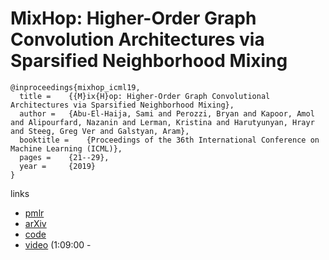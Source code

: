 # MixHop: Higher-Order Graph Convolution Architectures via Sparsified Neighborhood Mixing

```
@inproceedings{mixhop_icml19,
  title = 	 {{M}ix{H}op: Higher-Order Graph Convolutional Architectures via Sparsified Neighborhood Mixing},
  author = 	 {Abu-El-Haija, Sami and Perozzi, Bryan and Kapoor, Amol and Alipourfard, Nazanin and Lerman, Kristina and Harutyunyan, Hrayr and Steeg, Greg Ver and Galstyan, Aram},
  booktitle = 	 {Proceedings of the 36th International Conference on Machine Learning (ICML)},
  pages = 	 {21--29},
  year = 	 {2019}
}
```

links
- [pmlr](http://proceedings.mlr.press/v97/abu-el-haija19a.html)
- [arXiv](https://arxiv.org/abs/1905.00067)
- [code](https://github.com/samihaija/mixhop)
- [video](https://www.facebook.com/icml.imls/videos/307375446865883/) (1:09:00 - 

